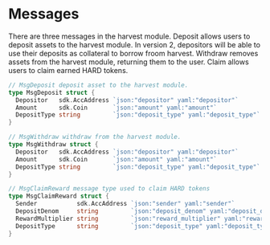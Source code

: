 <!--
order: 3
-->

# Messages

There are three messages in the harvest module. Deposit allows users to deposit assets to the harvest module. In version 2, depositors will be able to use their deposits as collateral to borrow froom harvest. Withdraw removes assets from the harvest module, returning them to the user. Claim allows users to claim earned HARD tokens.

```go
// MsgDeposit deposit asset to the harvest module.
type MsgDeposit struct {
  Depositor   sdk.AccAddress `json:"depositor" yaml:"depositor"`
  Amount      sdk.Coin       `json:"amount" yaml:"amount"`
  DepositType string         `json:"deposit_type" yaml:"deposit_type"`
}

// MsgWithdraw withdraw from the harvest module.
type MsgWithdraw struct {
  Depositor   sdk.AccAddress `json:"depositor" yaml:"depositor"`
  Amount      sdk.Coin       `json:"amount" yaml:"amount"`
  DepositType string         `json:"deposit_type" yaml:"deposit_type"`
}

// MsgClaimReward message type used to claim HARD tokens
type MsgClaimReward struct {
  Sender           sdk.AccAddress `json:"sender" yaml:"sender"`
  DepositDenom     string         `json:"deposit_denom" yaml:"deposit_denom"`
  RewardMultiplier string         `json:"reward_multiplier" yaml:"reward_multiplier"`
  DepositType      string         `json:"deposit_type" yaml:"deposit_type"`
}
```
